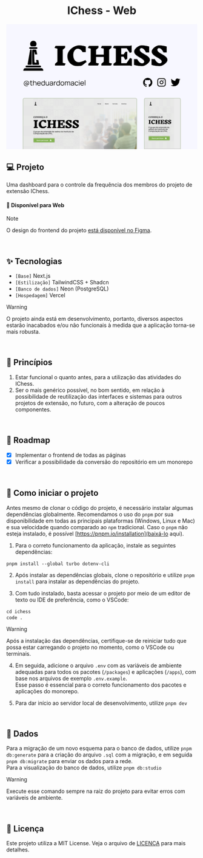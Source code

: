 <h1 align="center">
    IChess - Web
</h1>

<picture>
  <source media="(prefers-color-scheme: dark)" srcset="/.github/cover.png">
  <source media="(prefers-color-scheme: light)" srcset="/.github/cover_light.png">
    <img alt="Main project cover" src="/.github/cover_light.png">
</picture>

<br />

## 💻 Projeto

Uma dashboard para o controle da frequência dos membros do projeto de extensão IChess.

#### 🧭 Disponível para Web

> [!NOTE]
> O design do frontend do projeto [está disponível no Figma](https://www.figma.com/file/DKXZoEFnCNbtVV6XGPXGv0/Design?type=design&node-id=0:1&mode=design&t=Fkxlh0xGwJ7xfDvd-1).

<br />

## ✨ Tecnologias

- `[Base]` Next.js
- `[Estilização]` TailwindCSS + Shadcn
- `[Banco de dados]` Neon (PostgreSQL)
- `[Hospedagem]` Vercel

> [!WARNING]
> O projeto ainda está em desenvolvimento, portanto, diversos aspectos estarão inacabados e/ou não funcionais à medida que a aplicação torna-se mais robusta.

<br />

## 🧠 Princípios

1.  Estar funcional o quanto antes, para a utilização das atividades do IChess.
2.  Ser o mais genérico possível, no bom sentido, em relação à possibilidade de reutilização das interfaces e sistemas para outros projetos de extensão, no futuro, com a alteração de poucos componentes.

<br />

## 🚧 Roadmap

- [x] Implementar o frontend de todas as páginas
- [x] Verificar a possibilidade da conversão do repositório em um monorepo

<br />

## 👣 Como iniciar o projeto

Antes mesmo de clonar o código do projeto, é necessário instalar algumas dependências globalmente. Recomendamos o uso do `pnpm` por sua disponibilidade em todas as principais plataformas (Windows, Linux e Mac) e sua velocidade quando comparado ao `npm` tradicional.
Caso o `pnpm` não esteja instalado, é possível [https://pnpm.io/installation](baixá-lo aqui).

1. Para o correto funcionamento da aplicação, instale as seguintes dependências:

```
pnpm install --global turbo dotenv-cli
```

2. Após instalar as dependências globais, clone o repositório e utilize `pnpm install` para instalar as dependências do projeto.

3. Com tudo instalado, basta acessar o projeto por meio de um editor de texto ou IDE de preferência, como o VSCode:
  ```
  cd ichess
  code .
  ```

  > [!WARNING]
  > Após a instalação das dependências, certifique-se de reiniciar tudo que possa estar carregando o projeto no momento, como o VSCode ou terminais.

4. Em seguida, adicione o arquivo `.env` com as variáveis de ambiente adequadas para todos os pacotes (`/packages`) e aplicações (`/apps`), com base nos arquivos de exemplo `.env.example`.  
Esse passo é essencial para o correto funcionamento dos pacotes e aplicações do monorepo. 

5. Para dar início ao servidor local de desenvolvimento, utilize `pnpm dev`

<br />

## 🎲 Dados

Para a migração de um novo esquema para o banco de dados, utilize `pnpm db:generate` para a criação do arquivo `.sql` com a migração, e em seguida `pnpm db:migrate` para enviar os dados para a rede.  
Para a visualização do banco de dados, utilize `pnpm db:studio`

> [!WARNING]
> Execute esse comando sempre na raiz do projeto para evitar erros com variáveis de ambiente.

<br />

## 📝 Licença

Este projeto utiliza a MIT License. Veja o arquivo de [LICENÇA](LICENSE) para mais detalhes.
